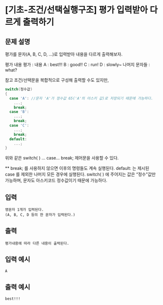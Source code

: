 # [기초-조건/선택실행구조] 평가 입력받아 다르게 출력하기

## 문제 설명
평가를 문자(A, B, C, D, ...)로 입력받아 내용을 다르게 출력해보자.

평가 내용
평가 : 내용
A : best!!!
B : good!!
C : run!
D : slowly~
나머지 문자들 : what?


참고
조건/선택문을 복합적으로 구성해 출력할 수도 있지만,

```c
switch(정수값)
{
  case 'A': //문자 'A'가 정수값 65('A'의 아스키 값)로 저장되기 때문에 가능하다.
    ...;
    break;
  case 'B':
    ...;
    break;
  case 'C':
    ...;
    break;
  default:
    ...;
}
```
위와 같은 switch( ) ... case... break; 제어문을 사용할 수 있다.

** break; 를 사용하지 않으면 이후의 명령들도 계속 실행된다.
default: 는 제시된 case 를 제외한 나머지 모든 경우에 실행된다.
switch( ) 에 주어지는 값은 “정수"값만 가능하며,
문자도 아스키코드 정수값이기 때문에 가능하다.

## 입력
	영문자 1개가 입력된다.
	(A, B, C, D 등의 한 문자가 입력된다.)
## 출력
	평가내용에 따라 다른 내용이 출력된다.

## 입력 예시
	A
## 출력 예시
	best!!!